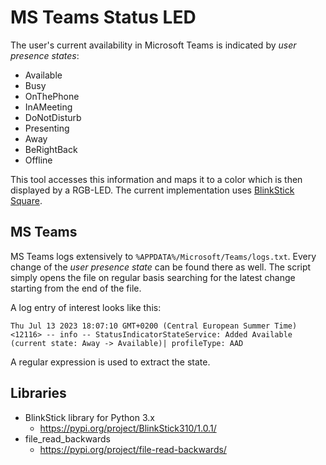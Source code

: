 # MS Teams Status LED

The user's current availability in Microsoft Teams is indicated by
*user presence states*:

- Available
- Busy
- OnThePhone
- InAMeeting
- DoNotDisturb
- Presenting
- Away
- BeRightBack
- Offline

This tool accesses this information and maps it to a color which is then
displayed by a RGB-LED. The current implementation uses
[BlinkStick Square](https://www.blinkstick.com/products/blinkstick-square).

## MS Teams

MS Teams logs extensively to `%APPDATA%/Microsoft/Teams/logs.txt`. Every change
of the *user presence state* can be found there as well. The script simply
opens the file on regular basis searching for the latest change starting from
the end of the file.

A log entry of interest looks like this:

```text
Thu Jul 13 2023 18:07:10 GMT+0200 (Central European Summer Time) <12116> -- info -- StatusIndicatorStateService: Added Available (current state: Away -> Available)| profileType: AAD
```

A regular expression is used to extract the state.

## Libraries

- BlinkStick library for Python 3.x
  - <https://pypi.org/project/BlinkStick310/1.0.1/>
- file_read_backwards
  - <https://pypi.org/project/file-read-backwards/>
